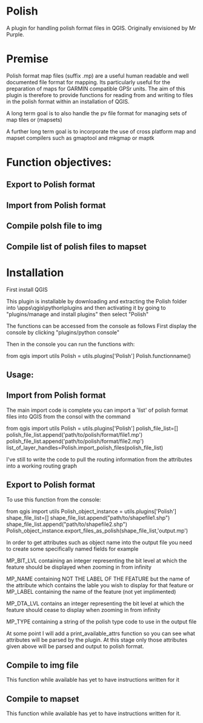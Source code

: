 Polish
======

A plugin for handling polish format files in QGIS. Originally envisioned by Mr Purple.

Premise
=======

Polish format map files (suffix .mp) are a useful human readable and well documented file format for mapping. Its particularly useful for the preparation of maps for GARMIN compatible GPSr units. The aim of this plugin is therefore to provide functions for reading from and writing to files in the polish format within an installation of QGIS.

A long term goal is to also handle the pv file format for managing sets of map tiles or (mapsets)

A further long term goal is to incorporate the use of cross platform map and mapset compilers such as gmaptool and mkgmap or maptk

Function objectives:
====================

Export to Polish format
-----------------------
Import from Polish format
-------------------------
Compile polsh file to img
-------------------------
Compile list of polish files to mapset
--------------------------------------


Installation
============
First install QGIS

This plugin is installable by downloading and extracting the Polish folder into
<QGIS installation folder>\apps\qgis\python\plugins
and then activating it by going to "plugins/manage and install plugins" then select "Polish"

The functions can be accessed from the console as follows
First display the console by clicking "plugins/python console"

Then in the console you can run the functions with:

from qgis import utils
Polish = utils.plugins['Polish']
Polish.functionname()


Usage:
------

Import from Polish format
-------------------------
The main import code is complete you can import a 'list' of polish format files into QGIS from the consol with the command

from qgis import utils
Polish = utils.plugins['Polish']
polish_file_list=[]
polish_file_list.append('path/to/polish/format/file1.mp')
polish_file_list.append('path/to/polish/format/file2.mp')
list_of_layer_handles=Polish.import_polish_files(polish_file_list)

I've still to write the code to pull the routing information from the attributes into a working routing graph

Export to Polish format
-------------------------
To use this function from the console:

from qgis import utils
Polish_object_instance = utils.plugins['Polish']
shape_file_list=[]
shape_file_list.append("path/to/shapefile1.shp")
shape_file_list.append("path/to/shapefile2.shp")
Polish_object_instance.export_files_as_polish(shape_file_list,'output.mp')

In order to get attributes such as object name into the output file you need to create some specifically named fields for example

MP_BIT_LVL containing an integer representing the bit level at which the feature should be displayed when zooming in from infinity

MP_NAME containing NOT THE LABEL OF THE FEATURE but the name of the attribute which contains the lable you wish to display for that feature or MP_LABEL containing the name of the feature (not yet implimented)

MP_DTA_LVL contains an integer representing the bit level at which the feature should cease to display when zooming in from infinity

MP_TYPE containing a string of the polish type code to use in the output file

At some point I will add a print_available_attrs function so you can see what attributes will be parsed by the plugin. At this stage only those attributes given above will be parsed and output to polish format.

Compile to img file
-------------------

This function while available has yet to have instructions written for it


Compile to mapset
-----------------

This function while available has yet to have instructions written for it.


